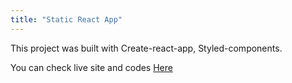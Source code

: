 ```yaml
---
title: "Static React App"
---
```


This project was built with Create-react-app, Styled-components.

You can check live site and codes <a href="https://5f9b839730fe6600070a9f14--objective-agnesi-ee115c.netlify.app">Here</a>
